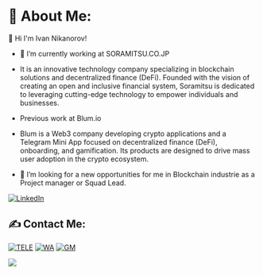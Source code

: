 <h1>💫 About Me:</h1>

👋 Hi I'm Ivan Nikanorov!

- 🔭 I’m currently working at SORAMITSU.CO.JP 
- It is an innovative technology company specializing in blockchain solutions and decentralized finance (DeFi). Founded with the vision of creating an open and inclusive financial system, Soramitsu is dedicated to leveraging cutting-edge technology to empower individuals and businesses.

- Previous work at Blum.io
- Blum is a Web3 company developing crypto applications and a Telegram Mini App focused on decentralized finance (DeFi), onboarding, and gamification. Its products are designed to drive mass user adoption in the crypto ecosystem.

- 👯 I’m looking for a new opportunities for me in Blockchain industrie as a Project manager or Squad Lead.

[![LinkedIn](https://img.shields.io/badge/LinkedIn-%230077B5.svg?logo=linkedin&logoColor=white)](https://www.linkedin.com/in/ivan-nikanorov-b6922b174/) 

## ✍️ Contact Me:

[![TELE](https://img.shields.io/badge/Telegram-2CA5E0?style=for-the-badge&logo=telegram&logoColor=white)](https://t.me/iloveomsk)
[![WA](https://img.shields.io/badge/WhatsApp-25D366?style=for-the-badge&logo=whatsapp&logoColor=white)](https://wa.me/38267873354)
[![GM](https://img.shields.io/badge/Gmail-D14836?style=for-the-badge&logo=gmail&logoColor=white)](mailto:van0net@gmail.com)

[![](https://visitcount.itsvg.in/api?id=ra9mls&label=Profile%20Views&color=1&pretty=false)](https://visitcount.itsvg.in)
